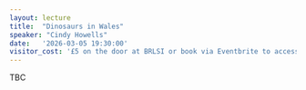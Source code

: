 ```yaml
---
layout: lecture
title:  "Dinosaurs in Wales"
speaker: "Cindy Howells"
date:   '2026-03-05 19:30:00'
visitor_cost: '£5 on the door at BRLSI or book via Eventbrite to access on Zoom'
---
```

TBC